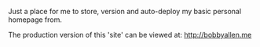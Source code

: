 Just a place for me to store, version and auto-deploy my basic personal homepage from.

The production version of this 'site' can be viewed at: http://bobbyallen.me
